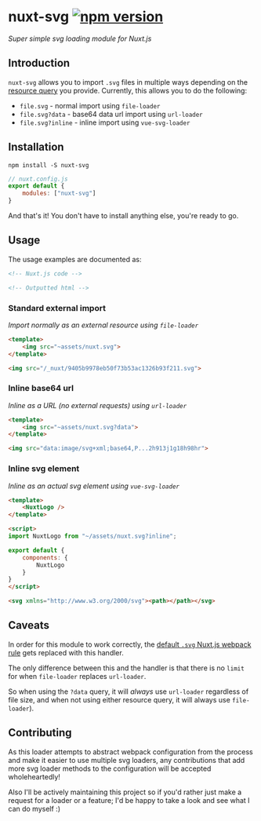 # nuxt-svg [![npm version](https://badge.fury.io/js/nuxt-svg.svg)](https://badge.fury.io/js/nuxt-svg)
_Super simple svg loading module for Nuxt.js_

## Introduction

`nuxt-svg` allows you to import `.svg` files in multiple ways depending on the [resource query](https://webpack.js.org/configuration/module/#rule-resourcequery) you provide. Currently, this allows you to do the following:

- `file.svg` - normal import using `file-loader`
- `file.svg?data` - base64 data url import using `url-loader`
- `file.svg?inline` - inline import using `vue-svg-loader`

## Installation

```console
npm install -S nuxt-svg
```

```javascript
// nuxt.config.js
export default {
	modules: ["nuxt-svg"]
}
```

And that's it! You don't have to install anything else, you're ready to go.

## Usage

The usage examples are documented as:

```html
<!-- Nuxt.js code -->
```

```html
<!-- Outputted html -->
```


### Standard external import

_Import normally as an external resource using `file-loader`_

```html
<template>
	<img src="~assets/nuxt.svg">
</template>
```

```html
<img src="/_nuxt/9405b9978eb50f73b53ac1326b93f211.svg">
```

### Inline base64 url

_Inline as a URL (no external requests) using `url-loader`_

```html
<template>
	<img src="~assets/nuxt.svg?data">
</template>
```

```html
<img src="data:image/svg+xml;base64,P...2h913j1g18h98hr">
```

### Inline svg element

_Inline as an actual svg element using `vue-svg-loader`_

```html
<template>
	<NuxtLogo />
</template>

<script>
import NuxtLogo from "~/assets/nuxt.svg?inline";

export default {
	components: {
		NuxtLogo
	}
}
</script>
```

```html
<svg xmlns="http://www.w3.org/2000/svg"><path></path></svg>
```

## Caveats
In order for this module to work correctly, the [default `.svg` Nuxt.js webpack rule](https://nuxtjs.org/guide/assets/#webpack) gets replaced with this handler.

The only difference between this and the handler is that there is no `limit` for when `file-loader` replaces `url-loader`.

So when using the `?data` query, it will _always_ use `url-loader` regardless of file size, and when not using either resource query, it will always use `file-loader`).

## Contributing
As this loader attempts to abstract webpack configuration from the process and make it easier to use multiple svg loaders, any contributions that add more svg loader methods to the configuration will be accepted wholeheartedly!

Also I'll be actively maintaining this project so if you'd rather just make a request for a loader or a feature; I'd be happy to take a look and see what I can do myself :)
